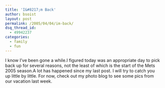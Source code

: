 ```yaml
---
title: 'I&#8217;m Back'
author: bsoist
layout: post
permalink: /2005/04/04/im-back/
dsq_thread_id:
  - 49942237
categories:
  - family
  - fun
---
```

I know I&#8217;ve been gone a while.I figured today was an appropriate day to pick back up for several reasons, not the least of which is the start of the Mets 2005 season.A lot has happened since my last post. I will try to catch you up little by little. For now, check out my photo blog to see some pics from our vacation last week.
